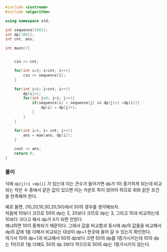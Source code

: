 ```c++
#include <iostream>
#include <algorithm>

using namespace std;

int sequence[1001];
int dp[1001];
int cnt, ans;

int main(){


    cin >> cnt;

    for(int i=0; i<cnt; i++){
        cin >> sequence[i];
    }

    for(int i=0; i<cnt; i++){
        dp[i]=1;
        for(int j=0; j<i; j++){
            if(sequence[i] > sequence[j] && dp[j]+1 >dp[i]){
                dp[i] = dp[j]+1;
            }
        }
    }

    for(int i=0; i< cnt; i++){
        ans = max(ans, dp[i]);
    }

    cout << ans;
    return 0;
}
```

### 풀이
 식에 `dp[j]+1 >dp[i]` 가 있는데 이는 큰수가 들어가면 dp가 1이 증가하게 되는데 비교되는 작은 수 중에서 같은 값이 있으면 이는 카운트 하지 않아야 하므로 위와 같은 조건을 만족해야 한다.
 
 예로 들면, {10,20,10,30,20,50}에서 50의 경우를 생각해보자.    
 처음에 10보다 크므로 50의 dp는 2, 20보다 크므로 dp는 3, 그리고 10과 비교하는데 10보다 크다고 해서 dp가 4가 되면 안된다.   
 왜냐하면 10이 중복되기 때문이다. 그래서 값을 비교함과 동시에 dp의 값들을 비교해서 dp의 값에 1을 더해서 비교되는 대상이 dp+1 한곳에 들어 갈 수 있는지 확인한다.     
 여기서 10의 dp+1과 비교해서 50의 dp보다 크면 50의 dp를 1증가시키는데 10의 dp는 1이므로 1을 더해도 50의 dp 3보다 작으므로 50의 dp는 1증가시키지 않는다.
 
